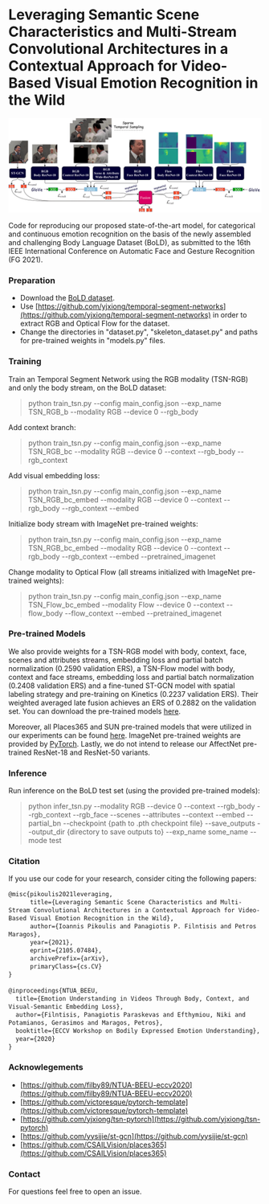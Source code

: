 # Leveraging Semantic Scene Characteristics and Multi-Stream Convolutional Architectures in a Contextual Approach for Video-Based Visual Emotion Recognition in the Wild

![Model](https://github.com/GiannisPikoulis/FG2021-BoLD/blob/master/model.png?raw=true)

Code for reproducing our proposed state-of-the-art model, for categorical and continuous emotion recognition on the basis of the newly assembled and challenging Body Language Dataset (BoLD), as submitted to the 16th IEEE International Conference on Automatic Face and Gesture Recognition (FG 2021).

### Preparation

* Download the [BoLD dataset](https://cydar.ist.psu.edu/emotionchallenge/index.php).
* Use [https://github.com/yjxiong/temporal-segment-networks](https://github.com/yjxiong/temporal-segment-networks) in order to extract RGB and Optical Flow for the dataset.
* Change the directories in "dataset.py", "skeleton_dataset.py" and paths for pre-trained weights in "models.py" files.

### Training

Train an Temporal Segment Network using the RGB modality (TSN-RGB) and only the body stream, on the BoLD dataset:

> python train_tsn.py --config main_config.json --exp_name TSN_RGB_b --modality RGB --device 0 --rgb_body  

Add context branch:

> python train_tsn.py --config main_config.json --exp_name TSN_RGB_bc --modality RGB --device 0 --context --rgb_body --rgb_context

Add visual embedding loss:

> python train_tsn.py --config main_config.json --exp_name TSN_RGB_bc_embed --modality RGB --device 0 --context --rgb_body --rgb_context --embed

Initialize body stream with ImageNet pre-trained weights:

> python train_tsn.py --config main_config.json --exp_name TSN_RGB_bc_embed --modality RGB --device 0 --context --rgb_body --rgb_context --embed --pretrained_imagenet

Change modality to Optical Flow (all streams initialized with ImageNet pre-trained weights):

> python train_tsn.py --config main_config.json --exp_name TSN_Flow_bc_embed --modality Flow --device 0 --context --flow_body --flow_context --embed --pretrained_imagenet

### Pre-trained Models

We also provide weights for a TSN-RGB model with body, context, face, scenes and attributes streams, embedding loss and partial batch normalization (0.2590 validation ERS), a TSN-Flow model with body, context and face streams, embedding loss and partial batch normalization (0.2408 validation ERS) and a fine-tuned ST-GCN model with spatial labeling strategy and pre-training on Kinetics (0.2237 validation ERS). Their weighted averaged late fusion achieves an ERS of 0.2882 on the validation set. You can download the pre-trained models [here](https://drive.google.com/drive/folders/18CAU2WX61BRB2dK6ABKM7R1mDA8iR3Vz?usp=sharing).

Moreover, all Places365 and SUN pre-trained models that were utilized in our experiments can be found [here](https://github.com/CSAILVision/places365). ImageNet pre-trained weights are provided by [PyTorch](https://pytorch.org/vision/stable/models.html). Lastly, we do not intend to release our AffectNet pre-trained ResNet-18 and ResNet-50 variants. 

### Inference

Run inference on the BoLD test set (using the provided pre-trained models): 

> python infer_tsn.py --modality RGB --device 0 --context --rgb_body --rgb_context --rgb_face --scenes --attributes --context --embed --partial_bn --checkpoint {path to .pth checkpoint file} --save_outputs --output_dir {directory to save outputs to} --exp_name some_name --mode test

### Citation

If you use our code for your research, consider citing the following papers:
```
@misc{pikoulis2021leveraging,
      title={Leveraging Semantic Scene Characteristics and Multi-Stream Convolutional Architectures in a Contextual Approach for Video-Based Visual Emotion Recognition in the Wild}, 
      author={Ioannis Pikoulis and Panagiotis P. Filntisis and Petros Maragos},
      year={2021},
      eprint={2105.07484},
      archivePrefix={arXiv},
      primaryClass={cs.CV}
}

@inproceedings{NTUA_BEEU,
  title={Emotion Understanding in Videos Through Body, Context, and Visual-Semantic Embedding Loss},
  author={Filntisis, Panagiotis Paraskevas and Efthymiou, Niki and Potamianos, Gerasimos and Maragos, Petros},
  booktitle={ECCV Workshop on Bodily Expressed Emotion Understanding},
  year={2020}
}
```
### Acknowlegements

* [https://github.com/filby89/NTUA-BEEU-eccv2020](https://github.com/filby89/NTUA-BEEU-eccv2020)
* [https://github.com/victoresque/pytorch-template](https://github.com/victoresque/pytorch-template)
* [https://github.com/yjxiong/tsn-pytorch](https://github.com/yjxiong/tsn-pytorch)
* [https://github.com/yysijie/st-gcn](https://github.com/yysijie/st-gcn)
* [https://github.com/CSAILVision/places365](https://github.com/CSAILVision/places365)

### Contact

For questions feel free to open an issue.

